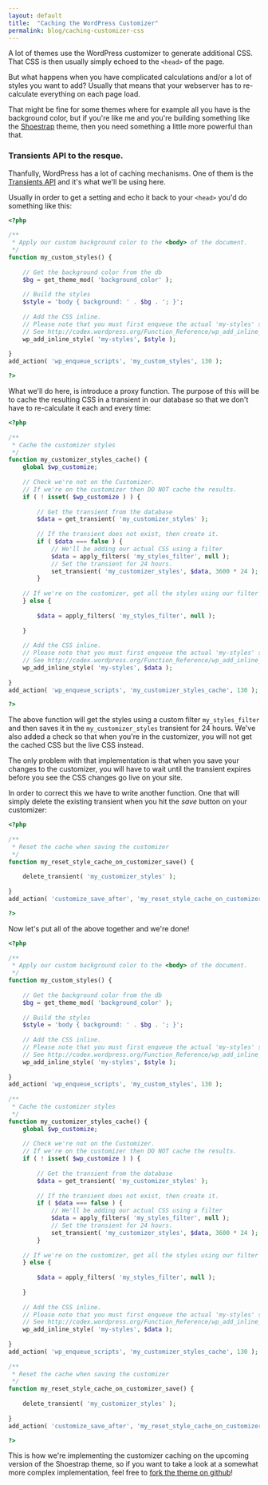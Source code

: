 ```yaml
---
layout: default
title:  "Caching the WordPress Customizer"
permalink: blog/caching-customizer-css
---
```


A lot of themes use the WordPress customizer to generate additional CSS.
That CSS is then usually simply echoed to the `<head>` of the page.

But what happens when you have complicated calculations and/or a lot of styles you want to add? Usually that means that your webserver has to re-calculate everything on each page load.

That might be fine for some themes where for example all you have is the background color, but if you're like me and you're building something like the [Shoestrap](https://github.com/wpmu/shoestrap) theme, then you need something a little more powerful than that.

### Transients API to the resque.

Thanfully, WordPress has a lot of caching mechanisms.
One of them is the [Transients API](http://codex.wordpress.org/Transients_API) and it's what we'll be using here.

Usually in order to get a setting and echo it back to your `<head>` you'd do something like this:

```php
<?php
 
/**
 * Apply our custom background color to the <body> of the document.
 */
function my_custom_styles() {
 
	// Get the background color from the db
	$bg = get_theme_mod( 'background_color' );
 
	// Build the styles
	$style = 'body { background: ' . $bg . '; }';
 
	// Add the CSS inline.
	// Please note that you must first enqueue the actual 'my-styles' stylesheet.
	// See http://codex.wordpress.org/Function_Reference/wp_add_inline_style#Examples
	wp_add_inline_style( 'my-styles', $style );
 
}
add_action( 'wp_enqueue_scripts', 'my_custom_styles', 130 );

?>
```

What we'll do here, is introduce a proxy function.
The purpose of this will be to cache the resulting CSS in a transient in our database so that we don't have to re-calculate it each and every time:

```php
<?php
 
/**
 * Cache the customizer styles
 */
function my_customizer_styles_cache() {
	global $wp_customize;
 
	// Check we're not on the Customizer.
	// If we're on the customizer then DO NOT cache the results.
	if ( ! isset( $wp_customize ) ) {
 
		// Get the transient from the database
		$data = get_transient( 'my_customizer_styles' );
 
		// If the transient does not exist, then create it.
		if ( $data === false ) {
			// We'll be adding our actual CSS using a filter
			$data = apply_filters( 'my_styles_filter', null );
			// Set the transient for 24 hours.
			set_transient( 'my_customizer_styles', $data, 3600 * 24 );
		}
 
	// If we're on the customizer, get all the styles using our filter
	} else {
 
		$data = apply_filters( 'my_styles_filter', null );
 
	}
 
	// Add the CSS inline.
	// Please note that you must first enqueue the actual 'my-styles' stylesheet.
	// See http://codex.wordpress.org/Function_Reference/wp_add_inline_style#Examples
	wp_add_inline_style( 'my-styles', $data );
 
}
add_action( 'wp_enqueue_scripts', 'my_customizer_styles_cache', 130 );

?>
```
The above function will get the styles using a custom filter `my_styles_filter` and then saves it in the `my_customizer_styles` transient for 24 hours.
We've also added a check so that when you're in the customizer, you will not get the cached CSS but the live CSS instead.

The only problem with that implementation is that when you save your changes to the customizer, you will have to wait until the transient expires before you see the CSS changes go live on your site.

In order to correct this we have to write another function. One that will simply delete the existing transient when you hit the *save* button on your customizer:

```php
<?php
 
/**
 * Reset the cache when saving the customizer
 */
function my_reset_style_cache_on_customizer_save() {
 
	delete_transient( 'my_customizer_styles' );
 
}
add_action( 'customize_save_after', 'my_reset_style_cache_on_customizer_save' );

?>
```

Now let's put all of the above together and we're done!

```php
<?php
 
/**
 * Apply our custom background color to the <body> of the document.
 */
function my_custom_styles() {
 
	// Get the background color from the db
	$bg = get_theme_mod( 'background_color' );
 
	// Build the styles
	$style = 'body { background: ' . $bg . '; }';
 
	// Add the CSS inline.
	// Please note that you must first enqueue the actual 'my-styles' stylesheet.
	// See http://codex.wordpress.org/Function_Reference/wp_add_inline_style#Examples
	wp_add_inline_style( 'my-styles', $style );
 
}
add_action( 'wp_enqueue_scripts', 'my_custom_styles', 130 );
 
/**
 * Cache the customizer styles
 */
function my_customizer_styles_cache() {
	global $wp_customize;
 
	// Check we're not on the Customizer.
	// If we're on the customizer then DO NOT cache the results.
	if ( ! isset( $wp_customize ) ) {
 
		// Get the transient from the database
		$data = get_transient( 'my_customizer_styles' );
 
		// If the transient does not exist, then create it.
		if ( $data === false ) {
			// We'll be adding our actual CSS using a filter
			$data = apply_filters( 'my_styles_filter', null );
			// Set the transient for 24 hours.
			set_transient( 'my_customizer_styles', $data, 3600 * 24 );
		}
 
	// If we're on the customizer, get all the styles using our filter
	} else {
 
		$data = apply_filters( 'my_styles_filter', null );
 
	}
 
	// Add the CSS inline.
	// Please note that you must first enqueue the actual 'my-styles' stylesheet.
	// See http://codex.wordpress.org/Function_Reference/wp_add_inline_style#Examples
	wp_add_inline_style( 'my-styles', $data );
 
}
add_action( 'wp_enqueue_scripts', 'my_customizer_styles_cache', 130 );
 
/**
 * Reset the cache when saving the customizer
 */
function my_reset_style_cache_on_customizer_save() {
 
	delete_transient( 'my_customizer_styles' );
 
}
add_action( 'customize_save_after', 'my_reset_style_cache_on_customizer_save' );

?>
```

This is how we're implementing the customizer caching on the upcoming version of the Shoestrap theme, so if you want to take a look at a somewhat more complex implementation, feel free to [fork the theme on github](https://github.com/wpmu/shoestrap)!